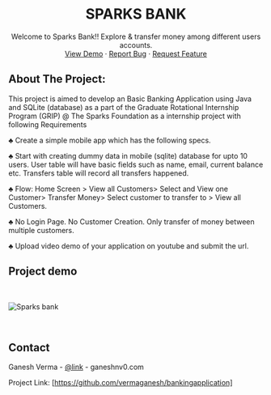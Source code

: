 # <h1 align="center">SPARKS BANK </h1>

 <p align="center">
    Welcome to Sparks Bank!! Explore & transfer money among different users accounts.
    <br />
    <a href="https://github.com/EasyKiLL7/Basic-Banking-App/">View Demo</a>
    ·
    <a href="https://github.com/EasyKiLL7/Basic-Banking-App/issues">Report Bug</a>
    ·
    <a href="https://github.com/EasyKiLL7/Basic-Banking-App/issues">Request Feature</a>
  </p>
</p>
 
 
## About The Project:
This project is aimed to develop an Basic Banking Application using Java and SQLite (database) as a part of the Graduate Rotational Internship Program (GRIP) @ The Sparks Foundation as a internship project with following Requirements 

♣ Create a simple mobile app which has the following specs.

♣ Start with creating dummy data in mobile (sqlite) database for upto
10 users. User table will have basic fields such as name, email,
current balance etc. Transfers table will record all transfers
happened.

♣ Flow: Home Screen > View all Customers> Select and View one
Customer> Transfer Money> Select customer to transfer to > View all
Customers.

♣ No Login Page. No Customer Creation. Only transfer of money
between multiple customers.

♣ Upload video demo of your application on youtube and submit the
url.

## Project demo
<br>

 ![Sparks bank](https://user-images.githubusercontent.com/78313098/141979938-2e829af5-fa62-4b97-a075-04badd77f8ad.gif)

<br>
 


<!-- CONTACT -->
## Contact

Ganesh Verma - [@link](https://www.linkedin.com/in/ganesh-verma-879158203/) - ganeshnv0.com

Project Link: [https://github.com/vermaganesh/bankingapplication]

 

 

